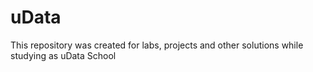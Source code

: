 # uData
This repository was created for labs, projects and other solutions while studying as uData School
